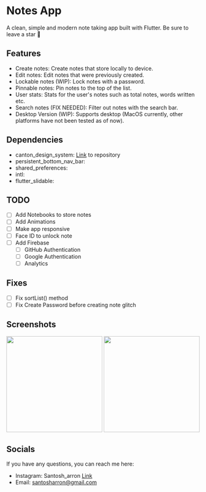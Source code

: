 # Notes App

A clean, simple and modern note taking app built with Flutter. Be sure to leave a star 🌟

## Features

- Create notes: Create notes that store locally to device.
- Edit notes: Edit notes that were previously created.
- Lockable notes (WIP): Lock notes with a password.
- Pinnable notes: Pin notes to the top of the list.
- User stats: Stats for the user's notes such as total notes, words written etc.
- Search notes (FIX NEEDED): Filter out notes with the search bar.
- Desktop Version (WIP): Supports desktop (MacOS currently, other platforms have not been tested as of now).


## Dependencies

- canton_design_system: [Link](https://github.com/santosharron/notes-app) to repository
- persistent_bottom_nav_bar:
- shared_preferences:
- intl:
- flutter_slidable:

## TODO

- [ ] Add Notebooks to store notes
- [ ] Add Animations
- [ ] Make app responsive
- [ ] Face ID to unlock note
- [ ] Add Firebase
  - [ ] GitHub Authentication
  - [ ] Google Authentication
  - [ ] Analytics

## Fixes
- [ ] Fix sortList() method
- [ ] Fix Create Password before creating note glitch

## Screenshots
<div>
  <img width="250" src="https://user-images.githubusercontent.com/73644573/118997676-77c45f80-b9a6-11eb-9a47-e010941d7b2a.jpg"> </img>
  <img width="250" src="https://user-images.githubusercontent.com/73644573/118997048-fa98ea80-b9a5-11eb-9dbd-a290ab845e39.jpg"> </img> 
</div>


## Socials

If you have any questions, you can reach me here:

- Instagram: Santosh_arron [Link](https://www.instagram.com/santosh_arron/)
- Email: santosharron@gmail.com
